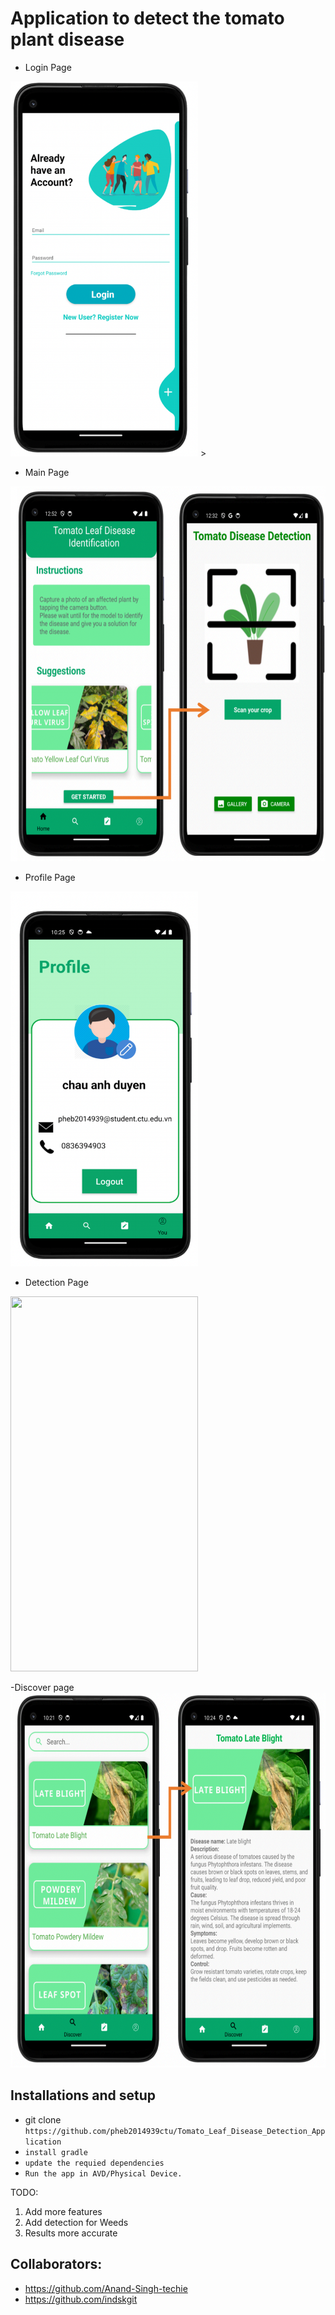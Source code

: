 # Application to detect the tomato plant disease



- Login Page
<p><img src="img/Screen Shot 2024-03-19 at 23.19.57.png" width="300" height="600">    ></p>


- Main Page
<img src="img/Screen Shot 2024-03-19 at 23.18.53.png" width="600" height="600">

- Profile Page 
<img src="img/image.png" width="300" height="600">

- Detection Page
<img src="/Screen Shot 2024-03-19 at 23.16.51.png" width="300" height="600">



-Discover page 
<img src="img/image_copy.png" width="600" height="600">



## Installations and setup

- git clone `https://github.com/pheb2014939ctu/Tomato_Leaf_Disease_Detection_Application`
- `install gradle`
- `update the requied dependencies`
- `Run the app in AVD/Physical Device.`


TODO:

1. Add more features
2. Add detection for Weeds
3. Results more accurate

## Collaborators:

- https://github.com/Anand-Singh-techie
- https://github.com/indskgit

